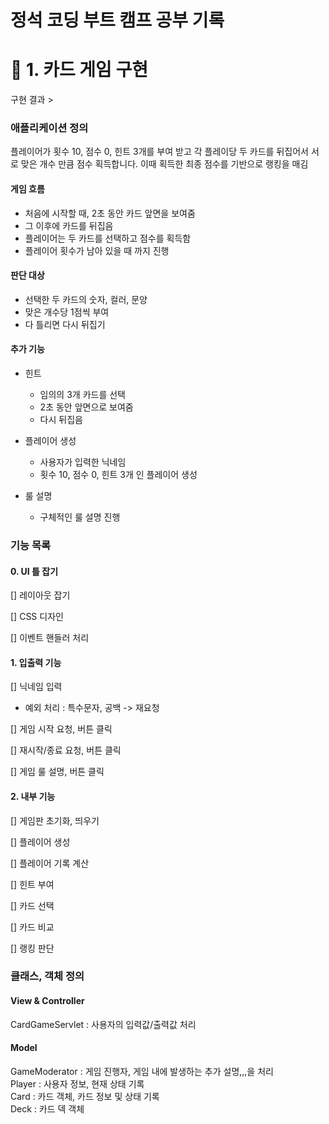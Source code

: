 # 정석 코딩 부트 캠프 공부 기록

# 📌 1. 카드 게임 구현

구현 결과 > 

### 애플리케이션 정의
플레이어가 횟수 10, 점수 0, 힌트 3개를 부여 받고 각 플레이당 두 카드를 뒤집어서 서로 맞은 개수 만큼 점수 획득합니다. 이때 획득한 최종 점수를 기반으로 랭킹을 매김

#### 게임 흐름
 - 처음에 시작할 때, 2초 동안 카드 앞면을 보여줌
 - 그 이후에 카드를 뒤집음
 - 플레이어는 두 카드를 선택하고 점수를 획득함
 - 플레이어 횟수가 남아 있을 때 까지 진행

#### 판단 대상
  - 선택한 두 카드의 숫자, 컬러, 문양
  - 맞은 개수당 1점씩 부여
  - 다 틀리면 다시 뒤집기

#### 추가 기능
 - 힌트
   - 임의의 3개 카드를 선택
   - 2초 동안 앞면으로 보여줌
   - 다시 뒤집음 

 - 플레이어 생성
   - 사용자가 입력한 닉네임
   - 횟수 10, 점수 0, 힌트 3개 인 플레이어 생성

 - 룰 설명
   - 구체적인 룰 설명 진행

### 기능 목록
#### 0. UI 틀 잡기
[] 레이아웃 잡기

[] CSS 디자인

[] 이벤트 핸들러 처리

#### 1. 입출력 기능

[] 닉네임 입력 
- 예외 처리 : 특수문자, 공백 -> 재요청

[] 게임 시작 요청, 버튼 클릭

[] 재시작/종료 요청, 버튼 클릭

[] 게임 룰 설명, 버튼 클릭


#### 2. 내부 기능

[] 게임판 초기화, 띄우기

[] 플레이어 생성

[] 플레이어 기록 계산

[] 힌트 부여 

[] 카드 선택

[] 카드 비교

[] 랭킹 판단 

### 클래스, 객체 정의
#### View & Controller
CardGameServlet : 사용자의 입력값/출력값 처리 <br>

#### Model
GameModerator : 게임 진행자, 게임 내에 발생하는 추가 설명,,,을 처리 <br>
Player : 사용자 정보, 현재 상태 기록 <br>
Card : 카드 객체, 카드 정보 및 상태 기록 <br>
Deck : 카드 덱 객체 

